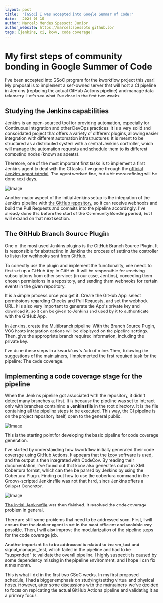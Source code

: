 ```yaml
---
layout: post
title:  "[GSoC] I was accepted into Google Summer of Code!"
date:   2024-05-15
author: Marcelo Mendes Spessoto Junior
author_website: https://marcelospessoto.github.io/
tags: [jenkins, ci, kcov, code coverage]
---
```


# My first steps of community bonding in Google Summer of Code
I've been accepted into GSoC program for the kworkflow project this year! My proposal is to implement a self-owned server that will host a CI pipeline in Jenkins (replacing the actual GitHub Actions pipeline) and manage data telemetry. Let's see what I've done in the first two weeks.

## Studying the Jenkins capabilities
Jenkins is an open-sourced tool for providing automation, especially for Continuous Integration and other DevOps practices. It is a very solid and consolidated project that offers a variety of different plugins, allowing easier integration with different automation infrastructures. It is meant to be structured as a distributed system with a central Jenkins controller, which will manage the automation requests and schedule them to its different computing nodes (known as agents).

Therefore, one of the most important first tasks is to implement a first Jenkins agent to deal with the CI tasks. I've gone through the [official Jenkins agent tutorial](https://www.jenkins.io/doc/book/using/using-agents/). The agent worked fine, but a bit more refining will be done next days.

![Image]({{site.url}}/images/post_1_nodes.png)

Another major aspect of the initial Jenkins setup is the integration of the Jenkins pipeline with [the GitHub repository](https://github.com/kworkflow/kworkflow), so it can receive webhooks and build the Pull Requests and commits into the pipeline accordingly. I've already done this before the start of the Community Bonding period, but I will expand on that next section.

## The GitHub Branch Source Plugin

One of the most used Jenkins plugins is the GitHub Branch Source Plugin. It is responsible for abstracting in Jenkins the process of setting the controller to listen for webhooks sent from GitHub.

To correctly use the plugin and implement the functionality, one needs to first set up a GitHub App in GitHub. It will be responsible for receiving subscriptions from other services (in our case, Jenkins), conceding them chosen permissions in a repository, and sending them webhooks for certain events in the given repository.

It is a simple process once you get it. Create the GitHub App, select permissions regarding Checks and Pull Requests, and set the webhook URL. It is also very important to generate the App's private key and download it, so it can be given to Jenkins and used by it to authenticate with the GitHub App.

In Jenkins, create the Multibranch pipeline. With the Branch Source Plugin, VCS hosts integration options will be displayed on the pipeline settings. Then, give the appropriate branch required information, including the private key.

I've done these steps in a kworkflow's fork of mine. Then, following the suggestions of the maintainers, I implemented the first required task for the pipeline: The code coverage.

## Implementing a code coverage stage for the pipeline

When the Jenkins pipeline got associated with the repository, it didn't detect many branches at first. It is because the pipeline was set to interact only with branches containing a **Jenkinsfile** in the root directory. It is the file containing all the pipeline steps to be executed. This way, the CI pipeline is on the project repository itself, open to the general public.

![Image](assets/images/post_1/post_1_branches.png)

This is the starting point for developing the basic pipeline for code coverage generation. 

I've started by understanding how kworkflow initially generated their code coverage using GitHub Actions. It appears that the [kcov](https://github.com/SimonKagstrom/kcov) software is used, and the output is then integrated with CodeCov. By reading their documentation, I've found out that kcov also generates output in XML Cobertura format, which can then be parsed by Jenkins by using the Cobertura Plugin. Finding out how to use the cobertura command in the Groovy-scripted Jenkinsfile was not that hard, since Jenkins offers a Snippet Generator.

![Image](assets/images/post_1/post_1_codecoverage.png)

[The initial Jenkinsfile](https://github.com/MarceloSpessoto/kworkflow/commit/36b7b40ea32d5c09fbb5246839af459032b43fa4) was then finished. It resolved the code coverage problem in general.

There are still some problems that need to be addressed soon. First, I will ensure that the docker agent is set in the most efficient and scalable way possible.  Then, I will also improve the modularization of the pipeline steps for the code coverage job. 

Another important fix to be addressed is related to the vm_test and signal_manager_test, which failed in the pipeline and had to be "suspended" to validate the overall pipeline. I highly suspect it is caused by some dependency missing in the pipeline environment, and I hope I can fix it this month.

This is what I did in the first two GSoC weeks. In my first proposed schedule, I had a bigger emphasis on studying/setting virtual and physical hosts. However, after some discussions with the maintainers, we've decided to focus on replicating the actual GitHub Actions pipeline and validating it as a primary focus.
